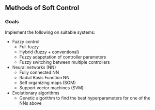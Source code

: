 ## Methods of Soft Control

### Goals
Implement the following on suitable systems:
- Fuzzy control
    - Full fuzzy
    - Hybrid (fuzzy + conventional)
    - Fuzzy adapptation of controller parameters
    - Fuzzy switching between multiple controllers
- Neural networks (NN)
    - Fully connected NN
    - Radial Basis Function NN
    - Self organizing maps (SOM)
    - Support vector machines (SVM)
- Evolutionary algorithms
    - Genetic algorithm to find the best hyperparameters for one of the  NNs above
 